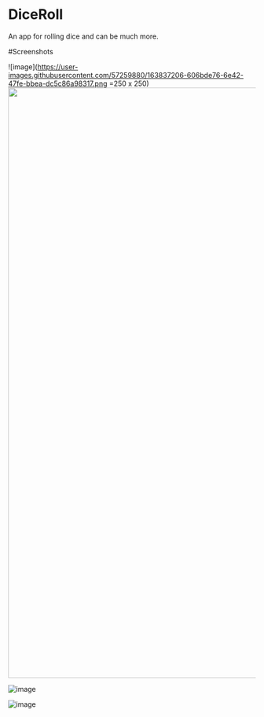# DiceRoll
An app for rolling dice and can be much more.

#Screenshots

![image](https://user-images.githubusercontent.com/57259880/163837206-606bde76-6e42-47fe-bbea-dc5c86a98317.png =250 x 250)
<img src ="https://user-images.githubusercontent.com/57259880/163837206-606bde76-6e42-47fe-bbea-dc5c86a98317.png" width ="600" height ="1200">


![image](https://user-images.githubusercontent.com/57259880/163837386-69a47da6-863a-4b2e-83eb-7a316f532871.png)


![image](https://user-images.githubusercontent.com/57259880/163837438-ce770b43-5cd1-418f-90b8-7e63054e51db.png)
